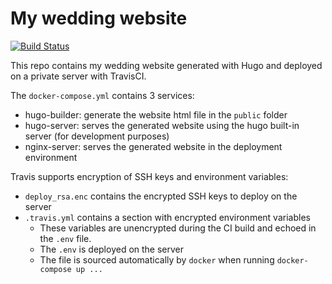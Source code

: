 # My wedding website

[![Build Status](https://travis-ci.com/ilcardella/wedding-site.svg?branch=master)](https://travis-ci.com/ilcardella/wedding-site)

This repo contains my wedding website generated with Hugo and deployed on a private
server with TravisCI.

The `docker-compose.yml` contains 3 services:
- hugo-builder: generate the website html file in the `public` folder
- hugo-server: serves the generated website using the hugo built-in server (for development purposes)
- nginx-server: serves the generated website in the deployment environment

Travis supports encryption of SSH keys and environment variables:
- `deploy_rsa.enc` contains the encrypted SSH keys to deploy on the server
- `.travis.yml` contains a section with encrypted environment variables
  - These variables are unencrypted during the CI build and echoed in the `.env` file.
  - The `.env` is deployed on the server
  - The file is sourced automatically by `docker` when running `docker-compose up ...`
